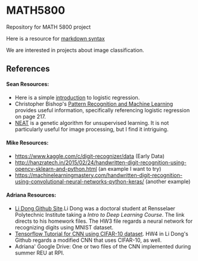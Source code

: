 # MATH5800
Repository for MATH 5800 project

Here is a resource for [markdown syntax](https://github.com/adam-p/markdown-here/wiki/Markdown-Cheatsheet)

We are interested in projects about image classification. 

## References

#### Sean Resources:
- Here is a simple [introduction](https://towardsdatascience.com/logistic-regression-detailed-overview-46c4da4303bc) to logistic regression.
- Christopher Bishop's [Pattern Recognition and Machine Learning](https://www.microsoft.com/en-us/research/uploads/prod/2006/01/Bishop-Pattern-Recognition-and-Machine-Learning-2006.pdf) provides useful information, specifically referencing logistic regression on page 217.
- [NEAT](http://nn.cs.utexas.edu/downloads/papers/stanley.ec02.pdf) is a genetic algorithm for unsupervised learning. It is not particularly useful for image processing, but I find it intriguing.

#### Mike Resources:
- https://www.kaggle.com/c/digit-recognizer/data (Early Data)
- http://hanzratech.in/2015/02/24/handwritten-digit-recognition-using-opencv-sklearn-and-python.html (an example I want to try)
- https://machinelearningmastery.com/handwritten-digit-recognition-using-convolutional-neural-networks-python-keras/ (another example)

#### Adriana Resources:
- [Li Dong Github Site](https://github.com/ldong87/ECSE4965_Deep_Learning).Li Dong was a doctoral student at Rensselaer Polytechnic Institute taking a _Intro to Deep Learning Course_. The link directs to his homework files. The HW3 file regards a neural network for recognizing digits using MNIST dataset.
- [Tensorflow Tutorial for CNN using CIFAR-10 dataset](https://www.tensorflow.org/tutorials/images/cnn). HW4 in Li Dong's Github regards a modified CNN that uses CIFAR-10, as well.
- Adriana' Google Drive: One or two files of the CNN implemented during summer REU at RPI. 

